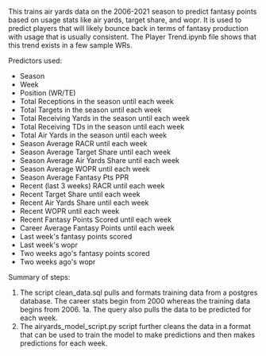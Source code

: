 This trains air yards data on the 2006-2021 season to predict fantasy points based on usage stats like air yards, target share, and wopr. It is used to predict players that will likely bounce back in terms of fantasy production with usage that is usually consistent. The Player Trend.ipynb file shows that this trend exists in a few sample WRs.

Predictors used:
- Season
- Week
- Position (WR/TE)
- Total Receptions in the season until each week
- Total Targets in the season until each week
- Total Receiving Yards in the season until each week
- Total Receiving TDs in the season until each week
- Total Air Yards in the season until each week
- Season Average RACR until each week
- Season Average Target Share until each week
- Season Average Air Yards Share until each week
- Season Average WOPR until each week
- Season Average Fantasy Pts PPR
- Recent (last 3 weeks) RACR until each week
- Recent Target Share until each week
- Recent Air Yards Share until each week
- Recent WOPR until each week
- Recent Fantasy Points Scored until each week
- Career Average Fantasy Points until each week
- Last week's fantasy points scored
- Last week's wopr
- Two weeks ago's fantasy points scored
- Two weeks ago's wopr

Summary of steps:
1. The script clean_data.sql pulls and formats training data from a postgres database. The career stats begin from 2000 whereas the training data begins from 2006.
1a. The query also pulls the data to be predicted for each week.
2. The airyards_model_script.py script further cleans the data in a format that can be used to train the model to make predictions and then makes predictions for each week.



